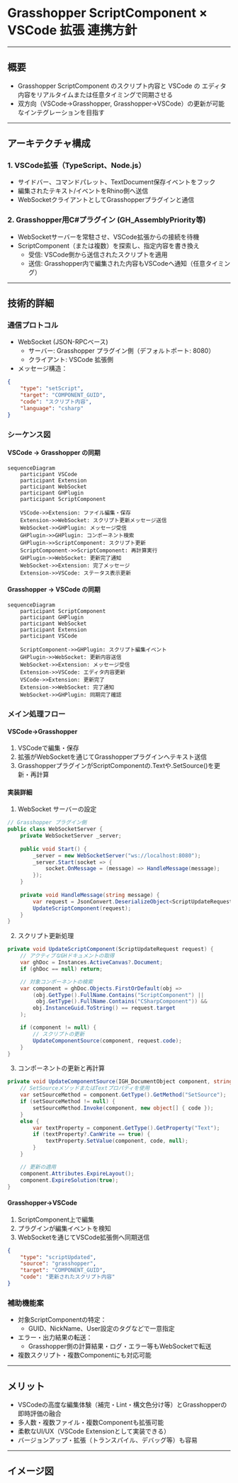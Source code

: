 # Grasshopper ScriptComponent × VSCode 拡張 連携方針

---

## 概要
- Grasshopper ScriptComponent のスクリプト内容と VSCode の エディタ内容をリアルタイムまたは任意タイミングで同期させる
- 双方向（VSCode→Grasshopper, Grasshopper→VSCode）の更新が可能なインテグレーションを目指す

---

## アーキテクチャ構成

### 1. VSCode拡張（TypeScript、Node.js）
- サイドバー、コマンドパレット、TextDocument保存イベントをフック
- 編集されたテキスト/イベントをRhino側へ送信
- WebSocketクライアントとしてGrasshopperプラグインと通信

### 2. Grasshopper用C#プラグイン (GH_AssemblyPriority等)
- WebSocketサーバーを常駐させ、VSCode拡張からの接続を待機
- ScriptComponent（または複数）を探索し、指定内容を書き換え
    - 受信: VSCode側から送信されたスクリプトを適用
    - 送信: Grasshopper内で編集された内容もVSCodeへ通知（任意タイミング）

---

## 技術的詳細

### 通信プロトコル
- WebSocket (JSON-RPCベース)
    - サーバー: Grasshopper プラグイン側（デフォルトポート: 8080）
    - クライアント: VSCode 拡張側
- メッセージ構造：
```json
{
    "type": "setScript",
    "target": "COMPONENT_GUID",
    "code": "スクリプト内容",
    "language": "csharp"
}
```

### シーケンス図

#### VSCode → Grasshopper の同期
```mermaid
sequenceDiagram
    participant VSCode
    participant Extension
    participant WebSocket
    participant GHPlugin
    participant ScriptComponent

    VSCode->>Extension: ファイル編集・保存
    Extension->>WebSocket: スクリプト更新メッセージ送信
    WebSocket->>GHPlugin: メッセージ受信
    GHPlugin->>GHPlugin: コンポーネント検索
    GHPlugin->>ScriptComponent: スクリプト更新
    ScriptComponent->>ScriptComponent: 再計算実行
    GHPlugin->>WebSocket: 更新完了通知
    WebSocket->>Extension: 完了メッセージ
    Extension->>VSCode: ステータス表示更新
```

#### Grasshopper → VSCode の同期
```mermaid
sequenceDiagram
    participant ScriptComponent
    participant GHPlugin
    participant WebSocket
    participant Extension
    participant VSCode

    ScriptComponent->>GHPlugin: スクリプト編集イベント
    GHPlugin->>WebSocket: 更新内容送信
    WebSocket->>Extension: メッセージ受信
    Extension->>VSCode: エディタ内容更新
    VSCode->>Extension: 更新完了
    Extension->>WebSocket: 完了通知
    WebSocket->>GHPlugin: 同期完了確認
```

### メイン処理フロー

#### VSCode→Grasshopper
1. VSCodeで編集・保存
2. 拡張がWebSocketを通じてGrasshopperプラグインへテキスト送信
3. GrasshopperプラグインがScriptComponentの.Textや.SetSource()を更新・再計算

#### 実装詳細

1. WebSocket サーバーの設定
```csharp
// Grasshopper プラグイン側
public class WebSocketServer {
    private WebSocketServer _server;
    
    public void Start() {
        _server = new WebSocketServer("ws://localhost:8080");
        _server.Start(socket => {
            socket.OnMessage = (message) => HandleMessage(message);
        });
    }
    
    private void HandleMessage(string message) {
        var request = JsonConvert.DeserializeObject<ScriptUpdateRequest>(message);
        UpdateScriptComponent(request);
    }
}
```

2. スクリプト更新処理
```csharp
private void UpdateScriptComponent(ScriptUpdateRequest request) {
    // アクティブなGHドキュメントの取得
    var ghDoc = Instances.ActiveCanvas?.Document;
    if (ghDoc == null) return;

    // 対象コンポーネントの検索
    var component = ghDoc.Objects.FirstOrDefault(obj => 
        (obj.GetType().FullName.Contains("ScriptComponent") ||
         obj.GetType().FullName.Contains("CSharpComponent")) &&
        obj.InstanceGuid.ToString() == request.target
    );

    if (component != null) {
        // スクリプトの更新
        UpdateComponentSource(component, request.code);
    }
}
```

3. コンポーネントの更新と再計算
```csharp
private void UpdateComponentSource(IGH_DocumentObject component, string code) {
    // SetSourceメソッドまたはTextプロパティを使用
    var setSourceMethod = component.GetType().GetMethod("SetSource");
    if (setSourceMethod != null) {
        setSourceMethod.Invoke(component, new object[] { code });
    }
    else {
        var textProperty = component.GetType().GetProperty("Text");
        if (textProperty?.CanWrite == true) {
            textProperty.SetValue(component, code, null);
        }
    }

    // 更新の適用
    component.Attributes.ExpireLayout();
    component.ExpireSolution(true);
}
```

#### Grasshopper→VSCode
1. ScriptComponent上で編集
2. プラグインが編集イベントを検知
3. WebSocketを通じてVSCode拡張側へ同期送信
```json
{
    "type": "scriptUpdated",
    "source": "grasshopper",
    "target": "COMPONENT_GUID",
    "code": "更新されたスクリプト内容"
}
```

### 補助機能案
- 対象ScriptComponentの特定：
    - GUID、NickName、User設定のタグなどで一意指定
- エラー・出力結果の転送：
    - Grasshopper側の計算結果・ログ・エラー等もWebSocketで転送
- 複数スクリプト・複数Componentにも対応可能

---

## メリット

- VSCodeの高度な編集体験（補完・Lint・構文色分け等）とGrasshopperの即時評価の融合
- 多人数・複数ファイル・複数Componentも拡張可能
- 柔軟なUI/UX（VSCode Extensionとして実装できる）
- バージョンアップ・拡張（トランスパイル、デバッグ等）も容易

---

## イメージ図
